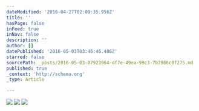 ```yaml
---
dateModified: '2016-04-27T02:09:35.956Z'
title: ''
hasPage: false
inFeed: true
inNav: false
description: ''
author: []
datePublished: '2016-05-03T03:46:46.486Z'
starred: false
sourcePath: _posts/2016-05-03-07923964-df7e-49ea-99c3-7b7986c0f275.md
published: true
_context: 'http://schema.org'
_type: Article

---
```

![](https://the-grid-user-content.s3-us-west-2.amazonaws.com/42d1e1f8-87e1-4110-8aa3-fd02936d8ec8.jpg)
![](https://the-grid-user-content.s3-us-west-2.amazonaws.com/61762556-05fc-470d-bb65-03bfb6c2e1b7.jpg)
![](https://the-grid-user-content.s3-us-west-2.amazonaws.com/b79079ae-c0fc-4f4f-924f-b3ee98a768b6.jpg)